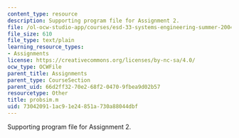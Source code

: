 ```yaml
---
content_type: resource
description: Supporting program file for Assignment 2.
file: /ol-ocw-studio-app/courses/esd-33-systems-engineering-summer-2004/730420911ac91e24851a730a88044dbf_probsim.m
file_size: 610
file_type: text/plain
learning_resource_types:
- Assignments
license: https://creativecommons.org/licenses/by-nc-sa/4.0/
ocw_type: OCWFile
parent_title: Assignments
parent_type: CourseSection
parent_uid: 66d2ff32-70e2-68f2-0470-9fbea9d02b57
resourcetype: Other
title: probsim.m
uid: 73042091-1ac9-1e24-851a-730a88044dbf
---
```

Supporting program file for Assignment 2.